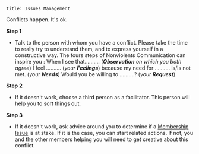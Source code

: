 ```
title: Issues Management
```

Conflicts happen. It's ok.

**Step 1**

- Talk to the person with whom you have a conflict. Please take the time to really try to understand them, and to express yourself in a constructive way. The fours steps of Nonviolents Communication can inspire you :
    When I see that.......... (***Observation*** *on which you both agree*)
    I feel .......... (*your* ***Feelings***)
    because my need for .......... is/is not met. (*your* ***Needs***)
    Would you be willing to ..........? (*your* ***Request***)

**Step 2**

- If it doesn't work, choose a third person as a facilitator. This person will help you to sort things out.

**Step 3**

- If it doesn't work, ask advice around you to determine if a [Membership Issue](/important_agreements/membership_issues) is at stake. If it is the case, you can start related actions. If not, you and the other members helping you will need to get creative about this conflict.
